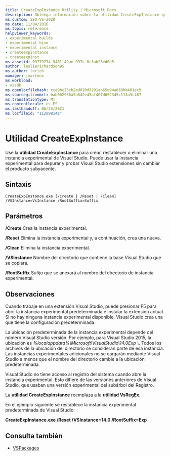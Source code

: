 ```yaml
---
title: CreateExpInstance Utility | Microsoft Docs
description: Obtenga información sobre la utilidad CreateExpInstance que le permite crear, restablecer o eliminar una instancia experimental de Visual Studio.
ms.custom: SEO-VS-2020
ms.date: 11/04/2016
ms.topic: reference
helpviewer_keywords:
- experimental builds
- experimental hive
- experimental instance
- createexpinstance
- createexpinst
ms.assetid: 03779774-9401-49ae-997c-0c3ab25ed0d5
author: leslierichardson95
ms.author: lerich
manager: jmartens
ms.workload:
- vssdk
ms.openlocfilehash: cce9bc25cb2ed820d3291ab65d94a868bb401ec9
ms.sourcegitcommit: bab002936a9a642e45af407d652345c113a9c467
ms.translationtype: MT
ms.contentlocale: es-ES
ms.lasthandoff: 06/25/2021
ms.locfileid: "112898141"
---
```

# <a name="createexpinstance-utility"></a>Utilidad CreateExpInstance
Use la **utilidad CreateExpInstance** para crear, restablecer o eliminar una instancia experimental de Visual Studio. Puede usar la instancia experimental para depurar y probar Visual Studio extensiones sin cambiar el producto subyacente.

## <a name="syntax"></a>Sintaxis

```
CreateExpInstance.exe [/Create | /Reset | /Clean] /VSInstance=VsInstance /RootSuffix=Suffix
```

## <a name="parameters"></a>Parámetros
 **/Create** Crea la instancia experimental.

 **/Reset** Elimina la instancia experimental y, a continuación, crea una nueva.

 **/Clean** Elimina la instancia experimental.

 **/VSInstance** Nombre del directorio que contiene la base Visual Studio que se copiará.

 **/RootSuffix** Sufijo que se anexará al nombre del directorio de instancia experimental.

## <a name="remarks"></a>Observaciones
 Cuando trabaje en una extensión Visual Studio, puede presionar F5 para abrir la instancia experimental predeterminada e instalar la extensión actual. Si no hay ninguna instancia experimental disponible, Visual Studio crea una que tiene la configuración predeterminada.

 La ubicación predeterminada de la instancia experimental depende del número Visual Studio versión. Por ejemplo, para Visual Studio 2015, la ubicación es *%localappdata%\Microsoft\VisualStudio\14.0Exp \\*. Todos los archivos de la ubicación del directorio se consideran parte de esa instancia. Las instancias experimentales adicionales no se cargarán mediante Visual Studio a menos que el nombre del directorio cambie a la ubicación predeterminada.

 Visual Studio no tiene acceso al registro del sistema cuando abre la instancia experimental. Esto difiere de las versiones anteriores de Visual Studio, que usaban una versión experimental del subárbol del Registro.

 La **utilidad CreateExpInstance** reemplaza a la **utilidad VsRegEx.**

 En el ejemplo siguiente se restablece la instancia experimental predeterminada de Visual Studio:

 **CreateExpInstance.exe /Reset /VSInstance=14.0 /RootSuffix=Exp**

## <a name="see-also"></a>Consulta también
- [VSPackages](../../extensibility/internals/vspackages.md)
